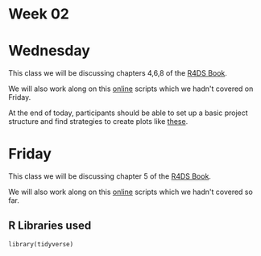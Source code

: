 # Week 02 

# Wednesday

This class we will be discussing chapters 4,6,8 of the [R4DS Book](https://r4ds.had.co.nz).

We will also work along on this [online](https://yousayr.com/ds-intro/introVis/) scripts which we hadn't covered on Friday. 

At the end of today, participants should be able to set up a basic project structure and find strategies to create plots like [these](https://yousayr.com/ds-intro/visChallenge/).

# Friday

This class we will be discussing chapter 5 of the [R4DS Book](https://r4ds.had.co.nz).

We will also work along on this [online](https://yousayr.com/ds-intro/introVis/) scripts which we hadn't covered so far. 

## R Libraries used

```
library(tidyverse)
```


